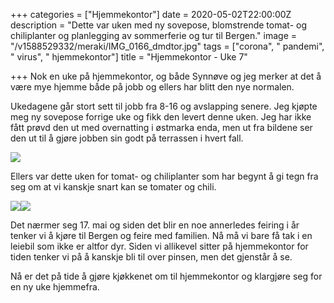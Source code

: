+++
categories = ["Hjemmekontor"]
date = 2020-05-02T22:00:00Z
description = "Dette var uken med ny sovepose, blomstrende tomat- og chiliplanter og planlegging av sommerferie og tur til Bergen."
image = "/v1588529332/meraki/IMG_0166_dmdtor.jpg"
tags = ["corona", " pandemi", " virus", " hjemmekontor"]
title = "Hjemmekontor - Uke 7"

+++
Nok en uke på hjemmekontor, og både Synnøve og jeg merker at det å være mye hjemme både på jobb og ellers har blitt den nye normalen.

Ukedagene går stort sett til jobb fra 8-16 og avslapping senere. Jeg kjøpte meg ny sovepose forrige uke og fikk den levert denne uken. Jeg har ikke fått prøvd den ut med overnatting i østmarka enda, men ut fra bildene ser den ut til å gjøre jobben sin godt på terrassen i hvert fall.

![](https://res.cloudinary.com/meraki-images/image/upload/w_650,f_auto,q_auto/v1588530039/meraki/IMG_1733_vgs84e.jpg)

Ellers var dette uken for tomat- og chiliplanter som har begynt å gi tegn fra seg om at vi kanskje snart kan se tomater og chili.

![](https://res.cloudinary.com/meraki-images/image/upload/w_650,f_auto,q_auto/v1588530486/meraki/IMG_0170_mhd9ay.jpg)![](https://res.cloudinary.com/meraki-images/image/upload/w_650,f_auto,q_auto/v1588530503/meraki/IMG_0169_c1gcti.jpg)

Det nærmer seg 17. mai og siden det blir en noe annerledes feiring i år tenker vi å kjøre til Bergen og feire med familien. Nå må vi bare få tak i en leiebil som ikke er altfor dyr. Siden vi allikevel sitter på hjemmekontor for tiden tenker vi på å kanskje bli til over pinsen, men det gjenstår å se.

Nå er det på tide å gjøre kjøkkenet om til hjemmekontor og klargjøre seg for en ny uke hjemmefra.